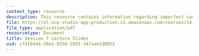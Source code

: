 ```yaml
---
content_type: resource
description: This resource contains information regarding imperfect competition.
file: https://ol-ocw-studio-app-production.s3.amazonaws.com/courses/14-12-economic-applications-of-game-theory-fall-2012/cf416d4429a192582d93347aae1d0052_MIT14_12F12_slides7.pdf
file_type: application/pdf
resourcetype: Document
title: Session 7 Lecture Slides
uid: cf416d44-29a1-9258-2d93-347aae1d0052
---
```

